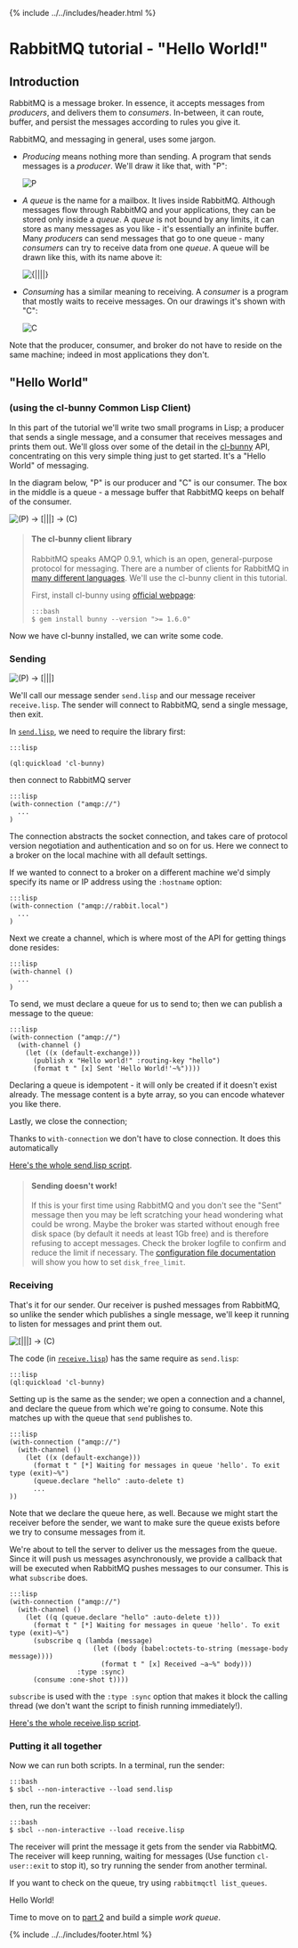 <!--
Copyright (C) 2007-2015 Pivotal Software, Inc. 

All rights reserved. This program and the accompanying materials
are made available under the terms of the under the Apache License, 
Version 2.0 (the "License”); you may not use this file except in compliance 
with the License. You may obtain a copy of the License at

http://www.apache.org/licenses/LICENSE-2.0

Unless required by applicable law or agreed to in writing, software
distributed under the License is distributed on an "AS IS" BASIS,
WITHOUT WARRANTIES OR CONDITIONS OF ANY KIND, either express or implied.
See the License for the specific language governing permissions and
limitations under the License.
-->

{% include ../../includes/header.html %}

# RabbitMQ tutorial - "Hello World!"

## Introduction

RabbitMQ is a message broker. In essence, it accepts messages from
_producers_, and delivers them to _consumers_. In-between, it can
route, buffer, and persist the messages according to rules you give
it.

RabbitMQ, and messaging in general, uses some jargon.

 * _Producing_ means nothing more than sending. A program that sends messages
   is a _producer_. We'll draw it like that, with "P":

   ![P](http://i.imgur.com/mPTaxSl.png)

 * _A queue_ is the name for a mailbox. It lives inside
   RabbitMQ. Although messages flow through RabbitMQ and your
   applications, they can be stored only inside a _queue_. A _queue_
   is not bound by any limits, it can store as many messages as you
   like - it's essentially an infinite buffer. Many _producers_ can send
   messages that go to one queue - many _consumers_ can try to
   receive data from one _queue_. A queue will be drawn like this, with
   its name above it:

   ![{||||}](http://i.imgur.com/6dDlW1g.png)

 * _Consuming_ has a similar meaning to receiving. A _consumer_ is a program
   that mostly waits to receive messages. On our drawings it's shown with "C":
   
   ![C](http://i.imgur.com/U9mJa0I.png)

Note that the producer, consumer, and  broker do not have to reside on
the same machine; indeed in most applications they don't.

## "Hello World"
### (using the cl-bunny Common Lisp Client)

In this part of the tutorial we'll write two small programs in Lisp; a
producer that sends a single message, and a consumer that receives
messages and prints them out.  We'll gloss over some of the detail in
the [cl-bunny](http://cl-rabbit.io/cl-bunny) API, concentrating on this very simple thing just to get
started. It's a "Hello World" of messaging.

In the diagram below, "P" is our producer and "C" is our consumer. The
box in the middle is a queue - a message buffer that RabbitMQ keeps
on behalf of the consumer.

![(P) -> [|||] -> (C)](http://i.imgur.com/VjRoMDS.png)

> #### The cl-bunny client library
>
> RabbitMQ speaks AMQP 0.9.1, which is an open,
> general-purpose protocol for messaging. There are a number of clients
> for RabbitMQ in [many different
> languages](/devtools.html). We'll
> use the cl-bunny client in this tutorial.
>
> First, install cl-bunny using [official webpage](http://cl-rabbit.io/cl-bunny):
>
>     :::bash
>     $ gem install bunny --version ">= 1.6.0"
>

Now we have cl-bunny installed, we can write some
code.

### Sending

![(P) -> [|||]](http://i.imgur.com/ph26szM.png)

We'll call our message sender `send.lisp` and our message receiver
`receive.lisp`.  The sender will connect to RabbitMQ, send a single message,
then exit.

In
[`send.lisp`](code/send.lisp),
we need to require the library first:

    :::lisp

    (ql:quickload 'cl-bunny)

then connect to RabbitMQ server

    :::lisp
    (with-connection ("amqp://")
      ...
    )

The connection abstracts the socket connection, and takes care of
protocol version negotiation and authentication and so on for us. Here
we connect to a broker on the local machine with all default settings.

If we wanted to connect to a broker on a different
machine we'd simply specify its name or IP address using the `:hostname`
option:

    :::lisp
    (with-connection ("amqp://rabbit.local")
      ...
    )

Next we create a channel, which is where most of the API for getting
things done resides:

    :::lisp
    (with-channel ()
      ...
    )

To send, we must declare a queue for us to send to; then we can publish a message
to the queue:

    :::lisp
	(with-connection ("amqp://")
	  (with-channel ()
	    (let ((x (default-exchange)))
	      (publish x "Hello world!" :routing-key "hello")          
	      (format t " [x] Sent 'Hello World!'~%"))))

Declaring a queue is idempotent - it will only be created if it doesn't
exist already. The message content is a byte array, so you can encode
whatever you like there.

Lastly, we close the connection;

Thanks to `with-connection` we don't have to close connection. It does this automatically

[Here's the whole send.lisp script](code/send.lisp).

> #### Sending doesn't work!
>
> If this is your first time using RabbitMQ and you don't see the "Sent"
> message then you may be left scratching your head wondering what could
> be wrong. Maybe the broker was started without enough free disk space
> (by default it needs at least 1Gb free) and is therefore refusing to
> accept messages. Check the broker logfile to confirm and reduce the
> limit if necessary. The <a
> href="http://www.rabbitmq.com/configure.html#config-items">configuration
> file documentation</a> will show you how to set `disk_free_limit`.


### Receiving

That's it for our sender.  Our receiver is pushed messages from
RabbitMQ, so unlike the sender which publishes a single message, we'll
keep it running to listen for messages and print them out.

![[|||] -> (C)](http://i.imgur.com/3teOytn.png)

The code (in [`receive.lisp`](code/receive.lisp)) has the same require as `send.lisp`:

    :::lisp
    (ql:quickload 'cl-bunny)


Setting up is the same as the sender; we open a connection and a
channel, and declare the queue from which we're going to consume.
Note this matches up with the queue that `send` publishes to.

    :::lisp
    (with-connection ("amqp://")
      (with-channel ()
        (let ((x (default-exchange)))          
          (format t " [*] Waiting for messages in queue 'hello'. To exit type (exit)~%")
          (queue.declare "hello" :auto-delete t)
          ...
    ))


Note that we declare the queue here, as well. Because we might start
the receiver before the sender, we want to make sure the queue exists
before we try to consume messages from it.

We're about to tell the server to deliver us the messages from the
queue. Since it will push us messages asynchronously, we provide a
callback that will be executed when RabbitMQ pushes messages to
our consumer. This is what `subscribe` does.

    :::lisp
	(with-connection ("amqp://")
	  (with-channel ()
	    (let ((q (queue.declare "hello" :auto-delete t)))
	      (format t " [*] Waiting for messages in queue 'hello'. To exit type (exit)~%")
	      (subscribe q (lambda (message)
	                     (let ((body (babel:octets-to-string (message-body message))))
	                       (format t " [x] Received ~a~%" body)))
	                 :type :sync)
	      (consume :one-shot t))))

`subscribe` is used with the `:type :sync` option that makes it
block the calling thread (we don't want the script to finish running immediately!).

[Here's the whole receive.lisp script](code/receive.lisp).

### Putting it all together

Now we can run both scripts. In a terminal, run the sender:

    :::bash
    $ sbcl --non-interactive --load send.lisp

then, run the receiver:

    :::bash
    $ sbcl --non-interactive --load receive.lisp

The receiver will print the message it gets from the sender via
RabbitMQ. The receiver will keep running, waiting for messages (Use function `cl-user::exit` to stop it), so try running
the sender from another terminal.

If you want to check on the queue, try using `rabbitmqctl list_queues`.

Hello World!

Time to move on to [part 2](tutorial-two-cl.md) and build a simple _work queue_.

{% include ../../includes/footer.html %}
